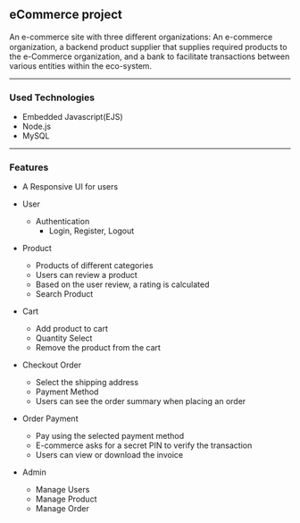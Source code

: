 ## eCommerce project 
An e-commerce site with three diﬀerent organizations: An e-commerce organization, a backend product supplier
that supplies required products to the e-Commerce organization, and a bank to facilitate transactions between
various entities within the eco-system.


************
### Used Technologies 
* Embedded Javascript(EJS)
* Node.js
* MySQL
  
**********
### Features

* A Responsive UI for users
* User
  + Authentication
    + Login, Register, Logout

* Product
  + Products of different categories
  + Users can review a product
  + Based on the user review, a rating is calculated
  + Search Product

* Cart
  + Add product to cart
  + Quantity Select
  + Remove the product from the cart
* Checkout Order
  + Select the shipping address
  + Payment Method 
  + Users can see the order summary when placing an order
* Order Payment
  + Pay using the selected payment method
  + E-commerce asks for a secret PIN to verify the transaction
  + Users can view or download the invoice

* Admin
  + Manage Users
  + Manage Product
  + Manage Order
